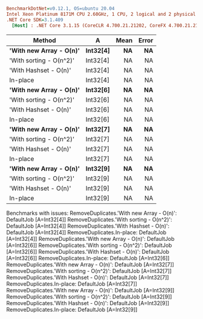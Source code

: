 ``` ini

BenchmarkDotNet=v0.12.1, OS=ubuntu 20.04
Intel Xeon Platinum 8171M CPU 2.60GHz, 1 CPU, 2 logical and 2 physical cores
.NET Core SDK=3.1.409
  [Host] : .NET Core 3.1.15 (CoreCLR 4.700.21.21202, CoreFX 4.700.21.21402), X64 RyuJIT


```
|                  Method |        A | Mean | Error |
|------------------------ |--------- |-----:|------:|
| **&#39;With new Array - O(n)&#39;** | **Int32[4]** |   **NA** |    **NA** |
| &#39;With sorting - O(n^2)&#39; | Int32[4] |   NA |    NA |
|   &#39;With Hashset - O(n)&#39; | Int32[4] |   NA |    NA |
|                In-place | Int32[4] |   NA |    NA |
| **&#39;With new Array - O(n)&#39;** | **Int32[6]** |   **NA** |    **NA** |
| &#39;With sorting - O(n^2)&#39; | Int32[6] |   NA |    NA |
|   &#39;With Hashset - O(n)&#39; | Int32[6] |   NA |    NA |
|                In-place | Int32[6] |   NA |    NA |
| **&#39;With new Array - O(n)&#39;** | **Int32[7]** |   **NA** |    **NA** |
| &#39;With sorting - O(n^2)&#39; | Int32[7] |   NA |    NA |
|   &#39;With Hashset - O(n)&#39; | Int32[7] |   NA |    NA |
|                In-place | Int32[7] |   NA |    NA |
| **&#39;With new Array - O(n)&#39;** | **Int32[9]** |   **NA** |    **NA** |
| &#39;With sorting - O(n^2)&#39; | Int32[9] |   NA |    NA |
|   &#39;With Hashset - O(n)&#39; | Int32[9] |   NA |    NA |
|                In-place | Int32[9] |   NA |    NA |

Benchmarks with issues:
  RemoveDuplicates.'With new Array - O(n)': DefaultJob [A=Int32[4]]
  RemoveDuplicates.'With sorting - O(n^2)': DefaultJob [A=Int32[4]]
  RemoveDuplicates.'With Hashset - O(n)': DefaultJob [A=Int32[4]]
  RemoveDuplicates.In-place: DefaultJob [A=Int32[4]]
  RemoveDuplicates.'With new Array - O(n)': DefaultJob [A=Int32[6]]
  RemoveDuplicates.'With sorting - O(n^2)': DefaultJob [A=Int32[6]]
  RemoveDuplicates.'With Hashset - O(n)': DefaultJob [A=Int32[6]]
  RemoveDuplicates.In-place: DefaultJob [A=Int32[6]]
  RemoveDuplicates.'With new Array - O(n)': DefaultJob [A=Int32[7]]
  RemoveDuplicates.'With sorting - O(n^2)': DefaultJob [A=Int32[7]]
  RemoveDuplicates.'With Hashset - O(n)': DefaultJob [A=Int32[7]]
  RemoveDuplicates.In-place: DefaultJob [A=Int32[7]]
  RemoveDuplicates.'With new Array - O(n)': DefaultJob [A=Int32[9]]
  RemoveDuplicates.'With sorting - O(n^2)': DefaultJob [A=Int32[9]]
  RemoveDuplicates.'With Hashset - O(n)': DefaultJob [A=Int32[9]]
  RemoveDuplicates.In-place: DefaultJob [A=Int32[9]]

